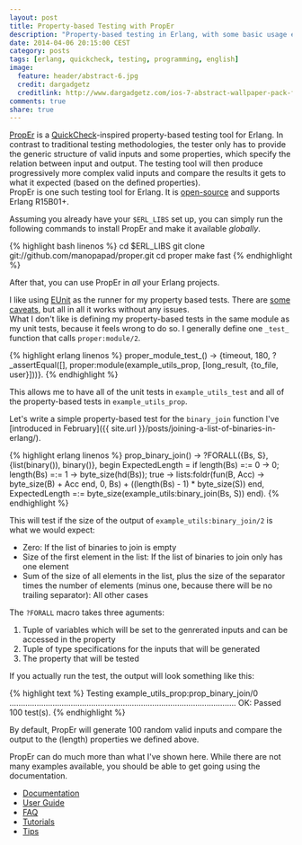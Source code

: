 ```yaml
---
layout: post
title: Property-based Testing with PropEr
description: "Property-based testing in Erlang, with some basic usage examples."
date: 2014-04-06 20:15:00 CEST
category: posts
tags: [erlang, quickcheck, testing, programming, english]
image:
  feature: header/abstract-6.jpg
  credit: dargadgetz
  creditlink: http://www.dargadgetz.com/ios-7-abstract-wallpaper-pack-for-iphone-5-and-ipod-touch-retina/
comments: true
share: true
---
```


[PropEr](http://proper.softlab.ntua.gr/) is a [QuickCheck](https://en.wikipedia.org/wiki/QuickCheck)-inspired property-based testing tool for Erlang. In contrast to traditional testing methodologies, the tester only has to provide the generic structure of valid inputs and some properties, which specify the relation between input and output. The testing tool will then produce progressively more complex valid inputs and compare the results it gets to what it expected (based on the defined properties).  
PropEr is one such testing tool for Erlang. It is [open-source](https://github.com/manopapad/proper) and supports Erlang R15B01+.

Assuming you already have your `$ERL_LIBS` set up, you can simply run the following commands to install PropEr and make it available *globally*.

{% highlight bash linenos %}
cd $ERL_LIBS
git clone git://github.com/manopapad/proper.git
cd proper
make fast
{% endhighlight %}

After that, you can use PropEr in *all* your Erlang projects.

I like using [EUnit](http://www.erlang.org/doc/apps/eunit/chapter.html) as the runner for my property based tests. There are [some caveats](https://github.com/manopapad/proper#using-proper-in-conjunction-with-eunit), but all in all it works without any issues.  
What I don't like is defining my property-based tests in the same module as my unit tests, because it feels wrong to do so. I generally define one `_test_` function that calls `proper:module/2`.

{% highlight erlang linenos %}
proper_module_test_() ->
  {timeout, 180, ?_assertEqual([], proper:module(example_utils_prop, [long_result, {to_file, user}]))}.
{% endhighlight %}

This allows me to have all of the unit tests in `example_utils_test` and all of the property-based tests in `example_utils_prop`.

Let's write a simple property-based test for the `binary_join` function I've [introduced in February]({{ site.url }}/posts/joining-a-list-of-binaries-in-erlang/).

{% highlight erlang linenos %}
prop_binary_join() ->
  ?FORALL({Bs, S}, {list(binary()), binary()}, begin
    ExpectedLength = if
      length(Bs) =:= 0 -> 0;
      length(Bs) =:= 1 -> byte_size(hd(Bs));
      true -> lists:foldr(fun(B, Acc) -> byte_size(B) + Acc end, 0, Bs) + ((length(Bs) - 1) * byte_size(S))
    end,
    ExpectedLength =:= byte_size(example_utils:binary_join(Bs, S))
  end).
{% endhighlight %}

This will test if the size of the output of `example_utils:binary_join/2` is what we would expect:

* Zero: If the list of binaries to join is empty
* Size of the first element in the list: If the list of binaries to join only has one element
* Sum of the size of all elements in the list, plus the size of the separator times the number of elements (minus one, because there will be no trailing separator): All other cases

The `?FORALL` macro takes three aguments:

1. Tuple of variables which will be set to the genrerated inputs and can be accessed in the property
2. Tuple of type specifications for the inputs that will be generated
3. The property that will be tested

If you actually run the test, the output will look something like this:

{% highlight text %}
Testing example_utils_prop:prop_binary_join/0
....................................................................................................
OK: Passed 100 test(s).
{% endhighlight %}

By default, PropEr will generate 100 random valid inputs and compare the output to the (length) properties we defined above.

PropEr can do much more than what I've shown here. While there are not many examples available, you should be able to get going using the documentation.

* [Documentation](http://proper.softlab.ntua.gr/doc/)
* [User Guide](http://proper.softlab.ntua.gr/User_Guide.html)
* [FAQ](http://proper.softlab.ntua.gr/FAQ.html)
* [Tutorials](http://proper.softlab.ntua.gr/Tutorials/)
* [Tips](http://proper.softlab.ntua.gr/Tips.html)
